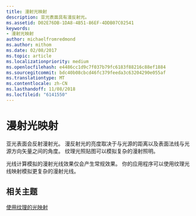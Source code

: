 ```yaml
---
title: 漫射光映射
description: 亚光表面具有漫反射光。
ms.assetid: D02E76DB-1DA8-4B51-86EF-4DDB07C02541
keywords:
- 漫射光映射
author: michaelfromredmond
ms.author: mithom
ms.date: 02/08/2017
ms.topic: article
ms.localizationpriority: medium
ms.openlocfilehash: e4486cc1d9c7f037b79fc6183f88216c88ef1884
ms.sourcegitcommit: bdc40b08cbcd46fc379feeda3c63204290e055af
ms.translationtype: MT
ms.contentlocale: zh-CN
ms.lasthandoff: 11/08/2018
ms.locfileid: "6141550"
---
```

# <a name="diffuse-light-maps"></a>漫射光映射


亚光表面会反射漫射光。 漫反射光的亮度取决于与光源的距离以及表面法线与光源方向矢量之间的角度。 纹理光照贴图可以模拟复杂的漫射照明。

光线计算模拟的漫射光线效果仅会产生常规效果。 你的应用程序可以使用纹理光线映射模拟更复杂的漫射光线。

## <a name="span-idrelated-topicsspanrelated-topics"></a><span id="related-topics"></span>相关主题


[使用纹理的光映射](light-mapping-with-textures.md)

 

 




